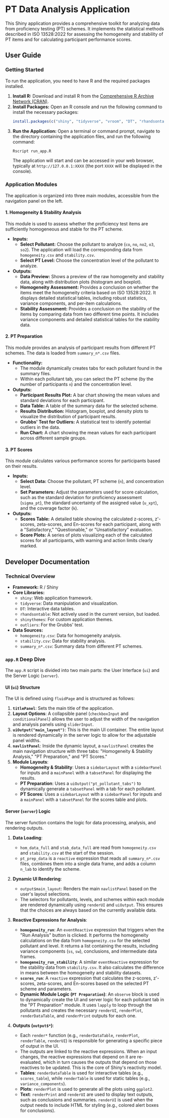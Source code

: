 # PT Data Analysis Application

This Shiny application provides a comprehensive toolkit for analyzing data from proficiency testing (PT) schemes. It implements the statistical methods described in ISO 13528:2022 for assessing the homogeneity and stability of PT items and for calculating participant performance scores.

## User Guide

### Getting Started

To run the application, you need to have R and the required packages installed.

1.  **Install R:** Download and install R from the [Comprehensive R Archive Network (CRAN)](https://cran.r-project.org/).
2.  **Install Packages:** Open an R console and run the following command to install the necessary packages:
    ```r
    install.packages(c("shiny", "tidyverse", "vroom", "DT", "rhandsontable", "shinythemes", "outliers"))
    ```
3.  **Run the Application:** Open a terminal or command prompt, navigate to the directory containing the application files, and run the following command:
    ```bash
    Rscript run_app.R
    ```
    The application will start and can be accessed in your web browser, typically at `http://127.0.0.1:XXXX` (the port `XXXX` will be displayed in the console).

### Application Modules

The application is organized into three main modules, accessible from the navigation panel on the left.

#### 1. Homogeneity & Stability Analysis

This module is used to assess whether the proficiency test items are sufficiently homogeneous and stable for the PT scheme.

*   **Inputs:**
    *   **Select Pollutant:** Choose the pollutant to analyze (`co`, `no`, `no2`, `o3`, `so2`). The application will load the corresponding data from `homogeneity.csv` and `stability.csv`.
    *   **Select PT Level:** Choose the concentration level of the pollutant to analyze.
*   **Outputs:**
    *   **Data Preview:** Shows a preview of the raw homogeneity and stability data, along with distribution plots (histogram and boxplot).
    *   **Homogeneity Assessment:** Provides a conclusion on whether the items meet the homogeneity criteria based on ISO 13528:2022. It displays detailed statistical tables, including robust statistics, variance components, and per-item calculations.
    *   **Stability Assessment:** Provides a conclusion on the stability of the items by comparing data from two different time points. It includes variance components and detailed statistical tables for the stability data.

#### 2. PT Preparation

This module provides an analysis of participant results from different PT schemes. The data is loaded from `summary_n*.csv` files.

*   **Functionality:**
    *   The module dynamically creates tabs for each pollutant found in the summary files.
    *   Within each pollutant tab, you can select the PT scheme (by the number of participants `n`) and the concentration level.
*   **Outputs:**
    *   **Participant Results Plot:** A bar chart showing the mean values and standard deviations for each participant.
    *   **Data Table:** A table of the summary data for the selected scheme.
    *   **Results Distribution:** Histogram, boxplot, and density plots to visualize the distribution of participant results.
    *   **Grubbs' Test for Outliers:** A statistical test to identify potential outliers in the data.
    *   **Run Chart:** A chart showing the mean values for each participant across different sample groups.

#### 3. PT Scores

This module calculates various performance scores for participants based on their results.

*   **Inputs:**
    *   **Select Data:** Choose the pollutant, PT scheme (`n`), and concentration level.
    *   **Set Parameters:** Adjust the parameters used for score calculation, such as the standard deviation for proficiency assessment (`sigma_pt`), the standard uncertainty of the assigned value (`u_xpt`), and the coverage factor (`k`).
*   **Outputs:**
    *   **Scores Table:** A detailed table showing the calculated z-scores, z'-scores, zeta-scores, and En-scores for each participant, along with a "Satisfactory," "Questionable," or "Unsatisfactory" evaluation.
    *   **Score Plots:** A series of plots visualizing each of the calculated scores for all participants, with warning and action limits clearly marked.

## Developer Documentation

### Technical Overview

*   **Framework:** R / Shiny
*   **Core Libraries:**
    *   `shiny`: Web application framework.
    *   `tidyverse`: Data manipulation and visualization.
    *   `DT`: Interactive data tables.
    *   `rhandsontable`: Not actively used in the current version, but loaded.
    *   `shinythemes`: For custom application themes.
    *   `outliers`: For the Grubbs' test.
*   **Data Sources:**
    *   `homogeneity.csv`: Data for homogeneity analysis.
    *   `stability.csv`: Data for stability analysis.
    *   `summary_n*.csv`: Summary data from different PT schemes.

### `app.R` Deep Dive

The `app.R` script is divided into two main parts: the User Interface (`ui`) and the Server Logic (`server`).

#### UI (`ui`) Structure

The UI is defined using `fluidPage` and is structured as follows:

1.  **`titlePanel`**: Sets the main title of the application.
2.  **Layout Options**: A collapsible panel (`checkboxInput` and `conditionalPanel`) allows the user to adjust the width of the navigation and analysis panels using `sliderInput`.
3.  **`uiOutput("main_layout")`**: This is the main UI container. The entire layout is rendered dynamically in the server logic to allow for the adjustable panel widths.
4.  **`navlistPanel`**: Inside the dynamic layout, a `navlistPanel` creates the main navigation structure with three tabs: "Homogeneity & Stability Analysis," "PT Preparation," and "PT Scores."
5.  **Module Layouts**:
    *   **Homogeneity & Stability**: Uses a `sidebarLayout` with a `sidebarPanel` for inputs and a `mainPanel` with a `tabsetPanel` for displaying the results.
    *   **PT Preparation**: Uses a `uiOutput("pt_pollutant_tabs")` to dynamically generate a `tabsetPanel` with a tab for each pollutant.
    *   **PT Scores**: Uses a `sidebarLayout` with a `sidebarPanel` for inputs and a `mainPanel` with a `tabsetPanel` for the scores table and plots.

#### Server (`server`) Logic

The server function contains the logic for data processing, analysis, and rendering outputs.

1.  **Data Loading**:
    *   `hom_data_full` and `stab_data_full` are read from `homogeneity.csv` and `stability.csv` at the start of the session.
    *   `pt_prep_data` is a `reactive` expression that reads all `summary_n*.csv` files, combines them into a single data frame, and adds a column `n_lab` to identify the scheme.

2.  **Dynamic UI Rendering**:
    *   `output$main_layout`: Renders the main `navlistPanel` based on the user's layout selections.
    *   The selectors for pollutants, levels, and schemes within each module are rendered dynamically using `renderUI` and `uiOutput`. This ensures that the choices are always based on the currently available data.

3.  **Reactive Expressions for Analysis**:
    *   **`homogeneity_run`**: An `eventReactive` expression that triggers when the "Run Analysis" button is clicked. It performs the homogeneity calculations on the data from `homogeneity.csv` for the selected pollutant and level. It returns a list containing the results, including variance components (`ss`, `sw`), conclusions, and intermediate data frames.
    *   **`homogeneity_run_stability`**: A similar `eventReactive` expression for the stability data from `stability.csv`. It also calculates the difference in means between the homogeneity and stability datasets.
    *   **`scores_run`**: A `reactive` expression that calculates the z-scores, z'-scores, zeta-scores, and En-scores based on the selected PT scheme and parameters.
    *   **Dynamic Module Logic (`PT Preparation`)**: An `observe` block is used to dynamically create the UI and server logic for each pollutant tab in the "PT Preparation" module. It uses `lapply` to loop through the pollutants and creates the necessary `renderUI`, `renderPlot`, `renderDataTable`, and `renderPrint` outputs for each one.

4.  **Outputs (`output$*`)**:
    *   Each `render*` function (e.g., `renderDataTable`, `renderPlot`, `renderTable`, `renderUI`) is responsible for generating a specific piece of output in the UI.
    *   The outputs are linked to the reactive expressions. When an input changes, the reactive expressions that depend on it are re-evaluated, which in turn causes the outputs that depend on those reactives to be updated. This is the core of Shiny's reactivity model.
    *   **Tables**: `renderDataTable` is used for interactive tables (e.g., `scores_table`), while `renderTable` is used for static tables (e.g., `variance_components`).
    *   **Plots**: `renderPlot` is used to generate all the plots using `ggplot2`.
    *   **Text**: `renderPrint` and `renderUI` are used to display text outputs, such as conclusions and summaries. `renderUI` is used when the output needs to include HTML for styling (e.g., colored alert boxes for conclusions).